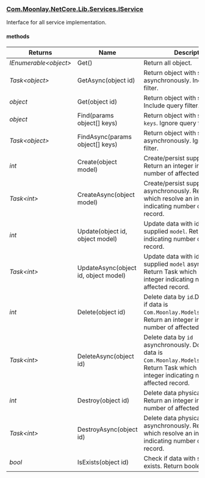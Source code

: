 ### [Com.Moonlay.NetCore.Lib.Services.IService]
Interface for all service implementation. 


#### methods

|Returns				| Name									| Description |
|---					| ---									| --------    |
|*IEnumerable\<object>*	| Get()									| Return all object. |
|*Task\<object>*		| GetAsync(object id)					| Return object with specified `id` asynchronously. Include query filter.|
|*object*				| Get(object id)						| Return object with specified `id`. Include query filter.|
|*object*				| Find(params object[] keys)			| Return object with specified `keys`. Ignore query filter.|
|*Task\<object>*		| FindAsync(params object[] keys)		| Return object with specified `keys` asynchronously. Ignore query filter.|
|*int*					| Create(object model)					| Create/persist supplied `object`. Return an integer indicating number of affected record. |
|*Task\<int>*			| CreateAsync(object model)				| Create/persist supplied `object` asynchronously. Return Task which resolve an integer indicating number of affected record. |
|*int*					| Update(object id, object model)		| Update data with id `id` with supplied `model`. Return an integer indicating number of affected record. |
|*Task\<int>*			| UpdateAsync(object id, object model)	| Update data with id `id` with supplied `model` asynchronously. Return Task which resolve an integer indicating number of affected record. |
|*int*					| Delete(object id)						| Delete data by `id`.Do soft delete if data is `Com.Moonlay.Models.ISoftEntity`. Return an integer indicating number of affected record. |
|*Task\<int>*			| DeleteAsync(object id)				| Delete data by `id` asynchronously. Do soft delete if data is `Com.Moonlay.Models.ISoftEntity`. Return Task which resolve an integer indicating number of affected record. |
|*int*					| Destroy(object id)					| Delete data physically by `id`. Return an integer indicating number of affected record. |
|*Task\<int>*			| DestroyAsync(object id)				| Delete data physically by `id` asynchronously. Return Task which resolve an integer indicating number of affected record. |
|*bool*					| IsExists(object id)					| Check if data with specified `id` exists. Return boolean. |





[Com.Moonlay.NetCore.Lib.docs.IService]: ./Com.Moonlay.NetCore.Lib.Services.IService.md
[Com.Moonlay.NetCore.Lib.Services.IService]: ../Com.Moonlay.NetCore.Lib/Services/IService.cs